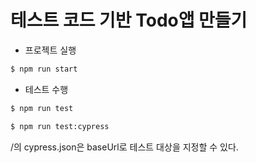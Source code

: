 # 테스트 코드 기반 Todo앱 만들기

* 프로젝트 실행

```sh
$ npm run start
```

* 테스트 수행

```sh
$ npm run test

$ npm run test:cypress
```

/의 cypress.json은 baseUrl로 테스트 대상을 지정할 수 있다.